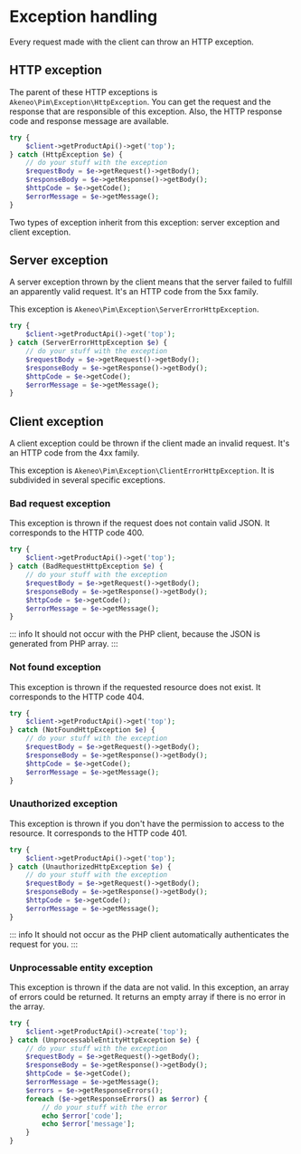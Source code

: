 # Exception handling

Every request made with the client can throw an HTTP exception.

## HTTP exception

The parent of these HTTP exceptions is `Akeneo\Pim\Exception\HttpException`.
You can get the request and the response that are responsible of this exception. Also, the HTTP response code and response message are available.
 
```php
try {
    $client->getProductApi()->get('top');
} catch (HttpException $e) {
    // do your stuff with the exception
    $requestBody = $e->getRequest()->getBody();
    $responseBody = $e->getResponse()->getBody();
    $httpCode = $e->getCode(); 
    $errorMessage = $e->getMessage(); 
}
```

 
Two types of exception inherit from this exception: server exception and client exception.

## Server exception

A server exception thrown by the client means that the server failed to fulfill an apparently valid request.
It's an HTTP code from the 5xx family.

This exception is `Akeneo\Pim\Exception\ServerErrorHttpException`.

```php
try {
    $client->getProductApi()->get('top');
} catch (ServerErrorHttpException $e) {
    // do your stuff with the exception
    $requestBody = $e->getRequest()->getBody();
    $responseBody = $e->getResponse()->getBody();
    $httpCode = $e->getCode(); 
    $errorMessage = $e->getMessage(); 
}
```

## Client exception

A client exception could be thrown if the client made an invalid request.
It's an HTTP code from the 4xx family.

This exception is `Akeneo\Pim\Exception\ClientErrorHttpException`. It is subdivided in several specific exceptions.

### Bad request exception

This exception is thrown if the request does not contain valid JSON. It corresponds to the HTTP code 400.

```php
try {
    $client->getProductApi()->get('top');
} catch (BadRequestHttpException $e) {
    // do your stuff with the exception
    $requestBody = $e->getRequest()->getBody();
    $responseBody = $e->getResponse()->getBody();
    $httpCode = $e->getCode(); 
    $errorMessage = $e->getMessage(); 
}
```

::: info
It should not occur with the PHP client, because the JSON is generated from PHP array.
:::

### Not found exception

This exception is thrown if the requested resource does not exist. It corresponds to the HTTP code 404.

```php
try {
    $client->getProductApi()->get('top');
} catch (NotFoundHttpException $e) {
    // do your stuff with the exception
    $requestBody = $e->getRequest()->getBody();
    $responseBody = $e->getResponse()->getBody();
    $httpCode = $e->getCode(); 
    $errorMessage = $e->getMessage(); 
}
```

### Unauthorized exception

This exception is thrown if you don't have the permission to access to the resource. It corresponds to the HTTP code 401.

```php
try {
    $client->getProductApi()->get('top');
} catch (UnauthorizedHttpException $e) {
    // do your stuff with the exception
    $requestBody = $e->getRequest()->getBody();
    $responseBody = $e->getResponse()->getBody();
    $httpCode = $e->getCode(); 
    $errorMessage = $e->getMessage(); 
}
```

::: info
It should not occur as the PHP client automatically authenticates the request for you.
:::

### Unprocessable entity exception

This exception is thrown if the data are not valid. In this exception, an array of errors could be returned.
It returns an empty array if there is no error in the array.

```php
try {
    $client->getProductApi()->create('top');
} catch (UnprocessableEntityHttpException $e) {
    // do your stuff with the exception
    $requestBody = $e->getRequest()->getBody();
    $responseBody = $e->getResponse()->getBody();
    $httpCode = $e->getCode(); 
    $errorMessage = $e->getMessage(); 
    $errors = $e->getResponseErrors();
    foreach ($e->getResponseErrors() as $error) {
        // do your stuff with the error
        echo $error['code'];
        echo $error['message'];
    }
}
```

